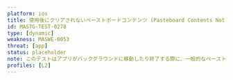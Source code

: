 ```yaml
---
platform: ios
title: 使用後にクリアされないペーストボードコンテンツ (Pasteboard Contents Not Cleared After Use)
id: MASTG-TEST-0278
type: [dynamic]
weakness: MASWE-0053
threat: [app]
status: placeholder
note: このテストはアプリがバックグラウンドに移動したり終了する際に、一般的なペーストボードのコンテンツをクリアするかどうかをチェックします。
profiles: [L2]
---
```

